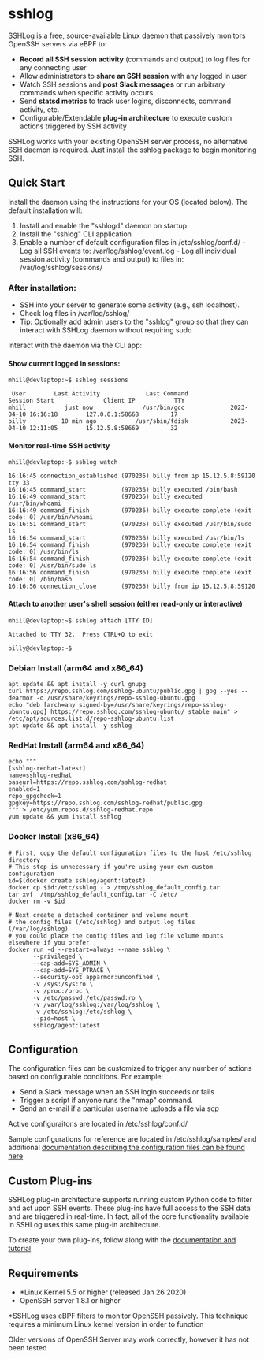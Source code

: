 # sshlog

SSHLog is a free, source-available Linux daemon that passively monitors OpenSSH servers via eBPF to:

  - **Record all SSH session activity** (commands and output) to log files for any connecting user
  - Allow administrators to **share an SSH session** with any logged in user
  - Watch SSH sessions and **post Slack messages** or run arbitrary commands when specific activity occurs
  - Send **statsd metrics** to track user logins, disconnects, command activity, etc.
  - Configurable/Extendable **plug-in architecture** to execute custom actions triggered by SSH activity


SSHLog works with your existing OpenSSH server process, no alternative SSH daemon is required.  Just install the sshlog package to begin monitoring SSH.


## Quick Start

Install the daemon using the instructions for your OS (located below).  The default installation will:
  1. Install and enable the "sshlogd" daemon on startup
  2. Install the "sshlog" CLI application
  3. Enable a number of default configuration files in /etc/sshlog/conf.d/
    - Log all SSH events to: /var/log/sshlog/event.log
    - Log all individual session activity (commands and output) to files in: /var/log/sshlog/sessions/

### After installation:

  - SSH into your server to generate some activity (e.g., ssh localhost).
  - Check log files in /var/log/sshlog/
  - Tip: Optionally add admin users to the "sshlog" group so that they can interact with SSHLog daemon without requiring sudo
  
Interact with the daemon via the CLI app:

#### Show current logged in sessions:

    mhill@devlaptop:~$ sshlog sessions
      
     User        Last Activity             Last Command               Session Start              Client IP           TTY
    mhill           just now              /usr/bin/gcc             2023-04-10 16:16:18        127.0.0.1:58668         17
    billy          10 min ago           /usr/sbin/fdisk            2023-04-10 12:11:05        15.12.5.8:58669         32


#### Monitor real-time SSH activity

    mhill@devlaptop:~$ sshlog watch
    
    16:16:45 connection_established (970236) billy from ip 15.12.5.8:59120 tty 33
    16:16:45 command_start          (970236) billy executed /bin/bash
    16:16:49 command_start          (970236) billy executed /usr/bin/whoami
    16:16:49 command_finish         (970236) billy execute complete (exit code: 0) /usr/bin/whoami
    16:16:51 command_start          (970236) billy executed /usr/bin/sudo ls
    16:16:54 command_start          (970236) billy executed /usr/bin/ls
    16:16:54 command_finish         (970236) billy execute complete (exit code: 0) /usr/bin/ls
    16:16:54 command_finish         (970236) billy execute complete (exit code: 0) /usr/bin/sudo ls
    16:16:56 command_finish         (970236) billy execute complete (exit code: 0) /bin/bash
    16:16:56 connection_close       (970236) billy from ip 15.12.5.8:59120

#### Attach to another user's shell session (either read-only or interactive)

    mhill@devlaptop:~$ sshlog attach [TTY ID]

    Attached to TTY 32.  Press CTRL+Q to exit

    billy@devlaptop:~$ 




### Debian Install (arm64 and x86_64)

    apt update && apt install -y curl gnupg
    curl https://repo.sshlog.com/sshlog-ubuntu/public.gpg | gpg --yes --dearmor -o /usr/share/keyrings/repo-sshlog-ubuntu.gpg
    echo "deb [arch=any signed-by=/usr/share/keyrings/repo-sshlog-ubuntu.gpg] https://repo.sshlog.com/sshlog-ubuntu/ stable main" > /etc/apt/sources.list.d/repo-sshlog-ubuntu.list
    apt update && apt install -y sshlog

### RedHat Install (arm64 and x86_64)

    echo """
    [sshlog-redhat-latest]
    name=sshlog-redhat
    baseurl=https://repo.sshlog.com/sshlog-redhat
    enabled=1
    repo_gpgcheck=1
    gpgkey=https://repo.sshlog.com/sshlog-redhat/public.gpg
    """ > /etc/yum.repos.d/sshlog-redhat.repo
    yum update && yum install sshlog

### Docker Install (x86_64)

    # First, copy the default configuration files to the host /etc/sshlog directory
    # This step is unnecessary if you're using your own custom configuration
    id=$(docker create sshlog/agent:latest)
    docker cp $id:/etc/sshlog - > /tmp/sshlog_default_config.tar
    tar xvf  /tmp/sshlog_default_config.tar -C /etc/
    docker rm -v $id

    # Next create a detached container and volume mount 
    # the config files (/etc/sshlog) and output log files (/var/log/sshlog)
    # you could place the config files and log file volume mounts elsewhere if you prefer
    docker run -d --restart=always --name sshlog \
           --privileged \
           --cap-add=SYS_ADMIN \
           --cap-add=SYS_PTRACE \
           --security-opt apparmor:unconfined \
           -v /sys:/sys:ro \
           -v /proc:/proc \
           -v /etc/passwd:/etc/passwd:ro \
           -v /var/log/sshlog:/var/log/sshlog \
           -v /etc/sshlog:/etc/sshlog \
           --pid=host \
           sshlog/agent:latest



## Configuration

The configuration files can be customized to trigger any number of actions based on configurable conditions.  For example:

  - Send a Slack message when an SSH login succeeds or fails
  - Trigger a script if anyone runs the "nmap" command.
  - Send an e-mail if a particular username uploads a file via scp

Active configuraitons are located in /etc/sshlog/conf.d/

Sample configurations for reference are located in /etc/sshlog/samples/ and additional [documentation describing the configuration files can be found here](daemon/config_samples/readme.md)


## Custom Plug-ins

SSHLog plug-in architecture supports running custom Python code to filter and act upon SSH events.  These plug-ins have full access to the SSH data and are triggered in real-time.  In fact, all of the core functionality available in SSHLog uses this same plug-in architecture.

To create your own plug-ins, follow along with the [documentation and tutorial  ](daemon/plugins/readme.md)


## Requirements

  - \*Linux Kernel 5.5 or higher (released Jan 26 2020)
  - OpenSSH server 1.8.1 or higher

\*SSHLog uses eBPF filters to monitor OpenSSH passively.  This technique requires a minimum Linux kernel version in order to function

Older versions of OpenSSH Server may work correctly, however it has not been tested
